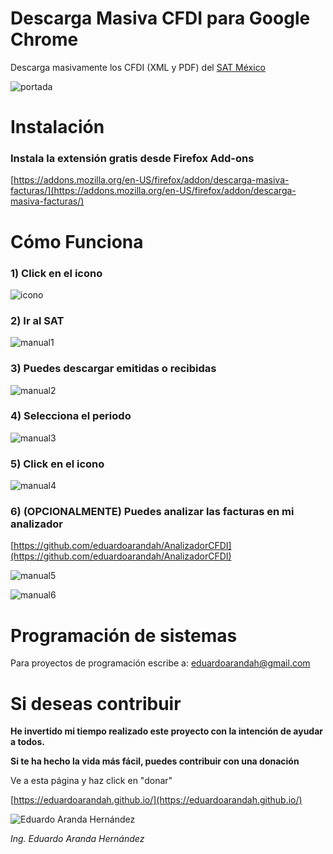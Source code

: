 # Descarga Masiva CFDI para Google Chrome

Descarga masivamente los CFDI (XML y PDF) del [SAT México](https://sat.gob.mx/) 

![portada](https://user-images.githubusercontent.com/4065733/44919085-36755880-ad02-11e8-97a0-c6620ab20bf8.png)

# Instalación

### Instala la extensión **gratis** desde Firefox Add-ons

[https://addons.mozilla.org/en-US/firefox/addon/descarga-masiva-facturas/](https://addons.mozilla.org/en-US/firefox/addon/descarga-masiva-facturas/)

# Cómo Funciona

### 1) Click en el icono

![icono](https://user-images.githubusercontent.com/4065733/38109726-5899f7de-3356-11e8-8fed-04dfda6c5c77.png)

### 2) Ir al SAT

![manual1](https://user-images.githubusercontent.com/4065733/44919090-3a08df80-ad02-11e8-9f19-8af0c53f569b.png)

### 3) Puedes descargar emitidas o recibidas

![manual2](https://user-images.githubusercontent.com/4065733/44919091-3aa17600-ad02-11e8-8727-13d0fc40784a.png)

### 4) Selecciona el periodo

![manual3](https://user-images.githubusercontent.com/4065733/44919092-3aa17600-ad02-11e8-8331-4b9706f96021.png)

### 5) Click en el icono

![manual4](https://user-images.githubusercontent.com/4065733/44919093-3b3a0c80-ad02-11e8-8f3c-561765b571d3.png)

### 6) (OPCIONALMENTE) Puedes analizar las facturas en mi analizador

[https://github.com/eduardoarandah/AnalizadorCFDI](https://github.com/eduardoarandah/AnalizadorCFDI)

![manual5](https://user-images.githubusercontent.com/4065733/44919094-3b3a0c80-ad02-11e8-9b58-179629287198.png)

![manual6](https://user-images.githubusercontent.com/4065733/44919095-3bd2a300-ad02-11e8-9003-30cadc4edf71.png)




# Programación de sistemas

Para proyectos de programación escribe a: eduardoarandah@gmail.com

# Si deseas contribuir

**He invertido mi tiempo realizado este proyecto con la intención de ayudar a todos.** 

**Si te ha hecho la vida más fácil, puedes contribuir con una donación**

Ve a esta página y haz click en "donar" 

[https://eduardoarandah.github.io/](https://eduardoarandah.github.io/)

![Eduardo Aranda Hernández](https://user-images.githubusercontent.com/4065733/38109725-587af320-3356-11e8-941a-7215489a9286.png)

*Ing. Eduardo Aranda Hernández*